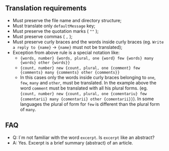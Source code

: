 ## Translation requirements
 - Must preserve the file name and directory structure;
 - Must translate only `defaultMessage` key;
 - Must preserve the quotation marks ( `""` );
 - Must preserve commas ( `,` );
 - Must preserve curly braces and the words inside curly braces (eg. `Write a reply to {name}` -> `{name}` must not be translated);
 - Exception from above rule is a special notation like:
    - `{words, number} {words, plural, one {word} few {words} many {words} other {words}}`
    - `{count, number} new {count, plural, one {comment} few {comments} many {comments} other {comments}}`
    - In this cases only the words inside curly braces belonging to `one`, `few`, `many` and `other`, must be translated. In the example above the word `comment` must be translated with all his plural forms. (eg. `{count, number} new {count, plural, one {comentariu} few {comentarii} many {comentarii} other {comentarii}}`). In some languages the plural of form for `few` is different than the plural form of `many`.


## FAQ

 - Q: I\`m not familiar with the word `excerpt`. Is `excerpt` like an abstract?
 - A: Yes. Excerpt is a brief summary (abstract) of an article.
